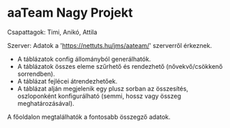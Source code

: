 # aaTeam Nagy Projekt

Csapattagok:
Timi, Anikó, Attila

Szerver:
Adatok a 'https://nettuts.hu/jms/aateam/' szerverről érkeznek.

- A táblázatok config állományból generálhatók.
- A táblázatok összes eleme szűrhető és rendezhető (nővekvő/csökkenő sorrendben).
- A táblázat fejlécei átrendezhetőek.
- A táblázat alján megjelenik egy plusz sorban az összesítés, oszloponként konfigurálható (semmi, hossz vagy összeg meghatározásával).

A főoldalon megtalálhatók a fontosabb összegző adatok.

